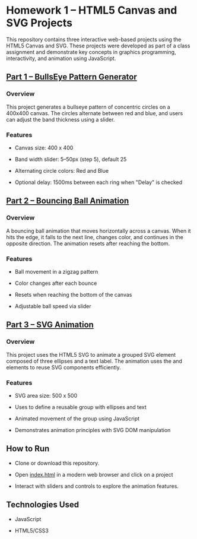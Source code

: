 # Homework 1 – HTML5 Canvas and SVG Projects
This repository contains three interactive web-based projects using the HTML5 Canvas and SVG. These projects were developed as part of a class assignment and demonstrate key concepts in graphics programming, interactivity, and animation using JavaScript.

## [Part 1 – BullsEye Pattern Generator](./part1_bullsEye/bullsEye.html)
### Overview
This project generates a bullseye pattern of concentric circles on a 400x400 canvas. The circles alternate between red and blue, and users can adjust the band thickness using a slider.

### Features
- Canvas size: 400 x 400

- Band width slider: 5–50px (step 5), default 25

- Alternating circle colors: Red and Blue

- Optional delay: 1500ms between each ring when "Delay" is checked


## [Part 2 – Bouncing Ball Animation](./part2_animation/animation.html)
### Overview
A bouncing ball animation that moves horizontally across a canvas. When it hits the edge, it falls to the next line, changes color, and continues in the opposite direction. The animation resets after reaching the bottom.

### Features
- Ball movement in a zigzag pattern

- Color changes after each bounce

- Resets when reaching the bottom of the canvas

- Adjustable ball speed via slider


## [Part 3 – SVG Animation](./part3_svg/part2.html)
### Overview
This project uses the HTML5 SVG to animate a grouped SVG element composed of three ellipses and a text label. The animation uses the <defs> and <use> elements to reuse SVG components efficiently.

### Features
- SVG area size: 500 x 500

- Uses <defs> to define a reusable group with ellipses and text

- Animated movement of the group using JavaScript

- Demonstrates animation principles with SVG DOM manipulation


## How to Run
- Clone or download this repository.

- Open [index.html](./index.html) in a modern web browser and click on a project 

- Interact with sliders and controls to explore the animation features.

## Technologies Used
- JavaScript

- HTML5/CSS3